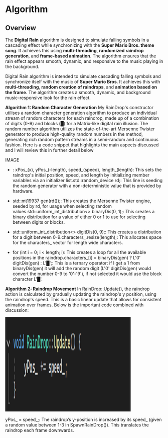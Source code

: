 # Algorithm

## Overview  

The **Digital Rain** algorithm is designed to simulate falling symbols in a cascading effect while synchronizing with the **Super Mario Bros. theme song**. It achieves this using **multi-threading**, **randomized raindrop generation**, and **frame-based animation**. The algorithm ensures that the rain effect appears smooth, dynamic, and responsive to the music playing in the background.

Digital Rain algorithm is intended to simulate cascading falling symbols and synchronize itself with the music of **Super Mario Bros**. It achieves this with **multi-threading**, **random creation of raindrops**, and **animation based on the frame**. The algorithm creates a smooth, dynamic, and background music-responsive look for the rain effect.

**Algorithm 1: Random Character Generation**
My RainDrop's constructor utilises a random character generation algorithm to produce an individual stream of random characters for each raindrop, made up of a combination of digits (0-9) and blocks (█) for a Matrix-like digital rain illusion. The random number algorithm utilizes the state-of-the-art Mersenne Twister generator to produce high-quality random numbers in the method, generating rich random pattern streams in a semi-random and continuous fashion. Here is a code snippet that highlights the main aspects discussed and I will review this in further detail below

IMAGE

- : xPos_(x), yPos_(-length), speed_(speed), length_(length): This sets the raindrop's initial position, speed, and length by initializing member variables via an initializer list.std::random_device rd;: This line is seeding the random generator with a non-deterministic value that is provided by hardware.

- std::mt19937 gen(rd());: This creates the Mersenne Twister engine, seeded by rd, for usage when selecting random values.std::uniform_int_distribution<> binaryDis(0, 1);: This creates a binary distribution for a value of either 0 or 1 to use for selecting between digits or blocks.

- std::uniform_int_distribution<> digitDis(0, 9);: This creates a distribution for a digit between 0-9.characters_.resize(length);: This allocates space for the characters_ vector for length wide characters.

- for (int i = 0; i < length;   i): This creates a loop for all the available positions in the raindrop.characters_[i] = binaryDis(gen) ? L'0'   digitDis(gen) : L'█';: This is a ternary operator: if I get a 1 from binaryDis(gen) it will add the random digit (L'0'   digitDis(gen) would convert the number 0-9 to '0'-'9'), if not selected it would use the block character L'█'.

**Algorithm 2: Raindrop Movement**
In RainDrop::Update(), the raindrop action is calculated by gradually updating the raindrop's y position, using the raindrop's speed. This is a basic linear update that allows for consistent animation over frames. Below is the important code combined with discussion:

<img src="docs/assets/images/codesnippet1.png" width="400" height="300">

yPos_  = speed_;: The raindrop’s y-position is increased by its speed_ (given a random value between 1-3 in SpawnRainDrop()). This translates the raindrop each frame downwards.


